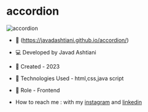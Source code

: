 # accordion
![accordion](https://github.com/javadashtiani/accordion/assets/134012615/3af508cb-c923-418f-876a-db2571771cd0)
- 🔗 (https://javadashtiani.github.io/accordion/)
- 💻 Developed by Javad Ashtiani
- 📆 Created - 2023
- 🔧 Technologies Used - html,css,java script
- 🧑‍ Role - Frontend

- How to reach me : with my [instagram](https://www.instagram.com/javadashtiani_web/) and [linkedin](https://www.linkedin.com/in/javadashtiani/)
